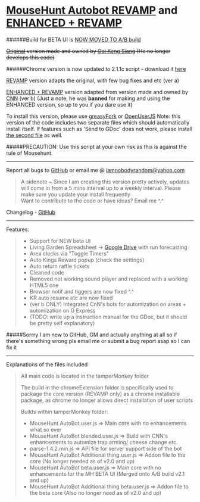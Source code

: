 [MouseHunt Autobot REVAMP](https://greasyfork.org/en/scripts/6092-mousehunt-autobot-revamp) and [ENHANCED + REVAMP](https://greasyfork.org/en/scripts/6514-mousehunt-autobot-enhanced-revamp)
=========

######Build for BETA UI is [NOW MOVED TO A/B build](https://greasyfork.org/en/scripts/6092-mousehunt-autobot-revamp)

~~[Original](http://userscripts-mirror.org/scripts/show/78731.html) version made and owned by [Ooi Keng Siang](http://ooiks.com/blog/mousehunt-autobot) \(He no longer develops this code\)~~

######Chrome version is now updated to 2.1.1c script - download it [here](https://github.com/nobodyrandom/mhAutobot/raw/master/chromeExtension.crx)

[REVAMP](https://greasyfork.org/en/scripts/6092-mousehunt-autobot-revamp) version adapts the original, with few bug fixes and etc \(ver a\)

[ENHANCED + REVAMP](https://greasyfork.org/en/scripts/6514-mousehunt-autobot-enhanced-revamp) version adapted from version made and owned by [CNN](https://devcnn.wordpress.com/) \(ver b\) \(Just a note, he was **banned** for making and using the ENHANCED version, so up to you if you dare use it\)

To install this version, please use [greasyFork](https://greasyfork.org/en/scripts/6092-mousehunt-autobot) or [OpenUserJS](https://openuserjs.org/scripts/nobodyrandom/MouseHunt_AutoBot_REVAMP)
Note: this version of the code includes two separate files which should automatically install itself. If features such as 'Send to GDoc' does not work, please install [the second file](https://greasyfork.org/en/scripts/6094-mousehunt-autobot-additional-thing) as well.

#####PRECAUTION: Use this script at your own risk as this is against the rule of Mousehunt.
*****
Report all bugs to [GitHub](https://github.com/nobodyrandom/mhAutobot/issues) or email me @ <iamnobodyrandom@yahoo.com>   
>	A sidenote ~ Since I am creating this version pretty actively, updates will come in from a 5 mins interval up to a weekly interval. Please make sure you update your install frequently   
>	Want to contribute to the code or have ideas? Email me \^.\^

Changelog - [GitHub](https://github.com/nobodyrandom/mhAutobot/commits/master)
*****
Features:
>*  Support for NEW beta UI
>*	Living Garden Spreadsheet -> [Google Drive](https://docs.google.com/spreadsheet/ccc?key=0Ag_KH_nuVUjbdGtldjJkWUJ4V1ZpUDVwd1FVM0RTM1E&usp=sharing) with run forecasting
>*	Area clocks via "Toggle Timers"
>*	Auto Kings Reward popup (check the settings)
>*	Auto return raffle tickets
>*  Cleaned code
>*  Removed not working sound player and replaced with a working HTML5 one
>*  Browser notif and tiggers are now fixed ^.^
>*	KR auto resume etc are now fixed
>*  (ver b ONLY) Integrated CnN's bots for automization on areas + automization on G Express
>*	(TODO: write up a instruction manual for the GDoc, but it should be pretty self explanatory)

#####Sorrry I am new to GitHub, GM and actually anything at all so if there's something wrong pls email me or submit a bug report asap so I can fix it

*****
Explanations of the files included
>   All main code is located in the tamperMonkey folder
>
>   The build in the chromeExtension folder is specifically used to package the core version (REVAMP only) as a chrome installable package, as chrome no longer allows direct installation of user scripts
>
>   Builds within tamperMonkey folder:
>*  MouseHunt AutoBot.user.js => Main core with no enhancements what so ever
>*  MouseHunt AutoBot blended.user.js => Build with CNN's enhancements to automize trap arming/ cheese change etc.
>*  parse-1.4.2.min.js => API file for server support side of the bot
>*  MouseHunt AutoBot Additional thing.user.js => Addon file to the core (No longer needed as of v2.0 and up)
>*  MouseHunt AutoBot beta.user.js => Main core with no enhancements for the MH BETA UI (Merged onto A/B build v2.1 and up)
>*  MouseHunt AutoBot Additional thing beta.user.js => Addon file to the beta core (Also no longer need as of v2.0 and up)
